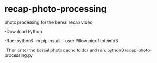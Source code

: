 # recap-photo-processing
photo processing for the bereal recap video

-Download Python

-Run:
python3 -m pip install --user Pillow piexif iptcinfo3

-Then enter the bereal photo cache folder and run:
python3 recap-photo-processing.py
